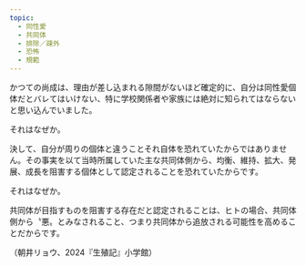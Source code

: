 ```yaml
---
topic:
  - 同性愛
  - 共同体
  - 排除／疎外
  - 恐怖
  - 規範
---
```

かつての尚成は、理由が差し込まれる隙間がないほど確定的に、自分は同性愛個体だとバレてはいけない、特に学校関係者や家族には絶対に知られてはならないと思い込んでいました。

それはなぜか。

決して、自分が周りの個体と違うことそれ自体を恐れていたからではありません。その事実を以て当時所属していた主な共同体側から、均衡、維持、拡大、発展、成長を阻害する個体として認定されることを恐れていたからです。

それはなぜか。

共同体が目指すものを阻害する存在だと認定されることは、ヒトの場合、共同体側から〝悪〟とみなされること、つまり共同体から追放される可能性を高めることだからです。

（朝井リョウ、2024『生殖記』小学館）